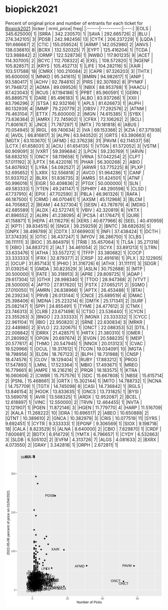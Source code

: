# biopick2021
Percent of original price and number of entrants for each ticket for [Biopick2021](https://twitter.com/hashtag/Biopick2021)
|ticker | nrml_price| freq|
|:------|----------:|----:|
|EOLS   | 345.625000|    1|
|SRRA   | 342.230570|    1|
|SAVA   | 292.665726|    2|
|BLU    | 274.342105|    3|
|PDSB   | 242.982456|   13|
|CYTK   | 206.237229|    1|
|LQDA   | 191.666667|    2|
|CTIC   | 155.059524|    1|
|ARMP   | 142.052980|    2|
|ANVS   | 138.036810|    8|
|BCRX   | 132.520325|    7|
|EYPT   | 125.416204|    1|
|TCDA   | 123.988842|    2|
|ORMP   | 122.528736|    1|
|NWBO   | 117.901235|    9|
|ACET   | 114.307005|    2|
|BCYC   | 112.708322|    4|
|EXEL   | 108.572820|    1|
|NGENF  | 105.828571|    2|
|KRYS   | 105.452713|    1|
|LIFE   | 104.282116|    5|
|XAIR   | 103.517588|   18|
|CMRX   | 100.210084|    2|
|CAPR   |  97.326203|    3|
|THTX   |  95.600000|    1|
|MNKD   |  95.341615|    1|
|BMRN   |  94.982617|    1|
|ANIP   |  93.580417|    1|
|ACHV   |  92.784810|    2|
|PIRS   |  92.307692|    8|
|PYNKF  |  91.794872|    2|
|ADMA   |  89.099526|    1|
|NBIX   |  88.953788|    1|
|HAACU  |  87.423043|    1|
|RCUS   |  87.194186|    1|
|PPBT   |  85.960591|    1|
|GERN   |  85.889571|    1|
|DARE   |  85.496183|    1|
|ALBO   |  83.937266|    1|
|XXII   |  83.796296|    2|
|STSA   |  82.932166|    1|
|APLS   |  81.626673|    1|
|AUPH   |  80.132939|    4|
|IMMP   |  79.220779|    2|
|OBSV   |  77.292576|    2|
|ATNM   |  76.463104|    7|
|ETTX   |  75.600000|    2|
|IMGN   |  74.615385|    1|
|SYBX   |  73.636364|    2|
|AMRX   |  72.745902|    1|
|CFRX   |  72.106262|    2|
|BCLI   |  71.806167|    3|
|JNCE   |  71.787297|    1|
|IMTX   |  70.181818|    6|
|ABUS   |  70.054945|    3|
|RIGL   |  69.740634|    2|
|IVA    |  69.153366|    2|
|KZIA   |  67.371938|    4|
|AVDL   |  66.816817|    3|
|ALPN   |  63.940520|    2|
|GRTS   |  63.390663|    6|
|MGTX   |  63.103670|    1|
|AFMD   |  62.376238|   31|
|PAVM   |  62.114537|   58|
|LCTX   |  61.658031|    3|
|ACIU   |  61.654135|    1|
|VTGN   |  61.572052|    3|
|VSTM   |  60.909091|    3|
|VXRT   |  59.399684|    2|
|LPCN   |  59.230769|    1|
|ARVN   |  58.683210|    1|
|ONCY   |  58.119658|    1|
|VRNA   |  57.042254|    2|
|CLPT   |  57.011192|    3|
|LPTX   |  56.422018|   11|
|PHAR   |  56.300268|    2|
|ABIO   |  54.807692|    1|
|LYRA   |  54.092527|    2|
|ARWR   |  53.775225|    8|
|PLXP   |  52.695652|    1|
|LXRX   |  52.556818|    2|
|AVCO   |  51.964286|    1|
|CANF   |  51.933702|    2|
|BLRX   |  51.836735|    3|
|AMRS   |  51.424501|    1|
|ATNF   |  50.996016|    1|
|EIGR   |  50.409836|    2|
|PTGX   |  50.000000|    1|
|SLN    |  49.583333|    1|
|YTEN   |  49.241147|    1|
|SPHRY  |  48.290598|    1|
|CLSD   |  47.737910|    4|
|EPIX   |  47.702590|    3|
|PBLA   |  46.961326|    1|
|RAFA   |  46.187500|    1|
|CRMD   |  46.070461|    1|
|AXSM   |  45.112968|    3|
|BLCM   |  44.705882|    2|
|BEAM   |  44.527304|    1|
|SESN   |  43.787879|    4|
|MDXG   |  42.685589|    1|
|ALDX   |  42.572741|    1|
|VBIV   |  42.320819|    8|
|VKTX   |  41.896552|    2|
|ALRN   |  41.238095|    4|
|PCSA   |  41.176471|    1|
|QURE   |  41.158871|    1|
|HEPA   |  41.116279|    6|
|XERS   |  40.677966|    8|
|SEEL   |  40.410959|    2|
|KPTI   |  39.834515|    9|
|SNGX   |  39.259259|    2|
|BNTC   |  38.682635|    5|
|GNPX   |  38.498789|    3|
|CDTX   |  37.669903|    1|
|INFI   |  37.438424|    1|
|DCTH   |  37.374335|    3|
|OTIC   |  36.437247|    1|
|MYOV   |  36.286750|    1|
|CLBS   |  36.111111|    3|
|BIOC   |  35.864979|    1|
|TRIB   |  35.457064|    1|
|TLSA   |  35.271318|    1|
|XBIO   |  34.883721|    2|
|ALT    |  34.461054|    2|
|SCYX   |  33.891213|    1|
|LTRN   |  33.633476|    1|
|ATHA   |  33.557272|    1|
|TFFP   |  33.380682|    1|
|COCP   |  33.333333|    1|
|IFRX   |  32.879377|    2|
|CRSP   |  32.491616|    1|
|PLX    |  32.122905|    2|
|OCUP   |  31.857143|    1|
|PHIO   |  31.316726|    6|
|ATHX   |  31.111111|    3|
|SDGR   |  31.039254|    1|
|GMDA   |  30.823529|    3|
|ASLN   |  30.752688|    3|
|MTP    |  30.500000|    1|
|FATE   |  30.318913|    3|
|APRE   |  29.809725|    1|
|ADAP   |  29.617304|   12|
|GTHX   |  28.998340|    1|
|TTOO   |  28.947368|    2|
|VTVT   |  28.500000|    4|
|APTO   |  27.917620|   12|
|FSTX   |  27.065217|    2|
|SGMO   |  27.010050|   11|
|AMRN   |  26.838966|    1|
|APTX   |  26.453488|    1|
|BTAI   |  26.239234|    1|
|PRVB   |  26.013144|    1|
|CNCE   |  25.689519|    4|
|DMAC   |  25.398406|    6|
|MDNA   |  25.223214|    6|
|DMTK   |  25.171341|    2|
|SURF   |  25.082147|    1|
|SPPI   |  24.855491|    1|
|TYME   |  24.477612|    3|
|CTMX   |  23.746313|    3|
|CLRB   |  23.671498|    5|
|CTSO   |  23.536440|    1|
|CYCN   |  23.355263|    3|
|BNGO   |  23.333333|    7|
|MGNX   |  23.333332|    1|
|CYCC   |  22.961104|   11|
|IBIO   |  22.950820|    2|
|SRNE   |  22.630834|    3|
|MRKR   |  22.448980|    2|
|EVLO   |  22.320675|    1|
|ONCT   |  22.088353|   52|
|DTIL   |  22.006842|    1|
|DRRX   |  21.428571|    1|
|HRTX   |  21.380310|    1|
|OMER   |  21.280992|    1|
|OPGN   |  20.697674|    2|
|EVGN   |  20.588235|    1|
|MEIP   |  20.577617|    4|
|THMO   |  20.547945|    1|
|NNOX   |  20.013123|    1|
|CVAC   |  19.529966|    1|
|OCUL   |  19.317612|    1|
|TCON   |  19.034091|   10|
|MGTA   |  18.798956|    3|
|ELDN   |  18.767123|    2|
|BLPH   |  18.731988|    1|
|CNSP   |  18.474576|    1|
|CLOV   |  18.129404|    1|
|RUBY   |  17.883212|    1|
|PROG   |  17.547893|    1|
|LMNL   |  17.523364|    1|
|MBIO   |  17.493671|    1|
|MREO   |  16.779661|    8|
|AMPE   |  16.216216|    2|
|PRQR   |  16.183575|    1|
|KTRA   |  16.060606|    2|
|CWBR   |  15.757576|    1|
|SDC    |  15.667808|    1|
|NBSE   |  15.615714|    2|
|PSNL   |  15.468661|    3|
|GRTX   |  15.302144|    1|
|MITO   |  14.788732|    1|
|NCNA   |  14.757709|    1|
|TGTX   |  14.745098|    8|
|CASI   |  14.736842|    1|
|RGLS   |  13.846154|    3|
|HOOK   |  13.833635|    1|
|ONCS   |  13.731825|    1|
|BYSI   |  13.569079|    1|
|AVIR   |  13.568325|    1|
|ARDX   |  12.952087|    2|
|BCEL   |  12.618897|    1|
|VINC   |  12.550000|    2|
|TRVN   |  12.464455|    1|
|NVTA   |  12.121907|    1|
|PGEN   |  11.872146|    3|
|HGEN   |  11.779770|    4|
|HARP   |  11.516709|    2|
|KALA   |  11.268222|   10|
|IDRA   |  10.696517|    2|
|ABEO   |  10.650888|    2|
|QTNT   |  10.389610|    2|
|GNCA   |  10.382979|    3|
|CRIS   |  10.077519|   11|
|SYRS   |   9.692451|    1|
|CYTR   |   9.333333|    1|
|EPGNF  |   9.306569|    1|
|SIOX   |   9.198718|   18|
|CALA   |   8.823529|    5|
|ALNA   |   8.640000|    2|
|CBIO   |   7.629870|    1|
|CRDF   |   7.600681|    2|
|BDTX   |   6.914729|    1|
|YMTX   |   6.796657|    1|
|CYDY   |   6.532663|    3|
|SLDB   |   6.505102|    2|
|EVFM   |   4.313726|    7|
|ALGS   |   4.081633|    2|
|BXRX   |   4.073550|    2|
|GRAY   |   3.342816|    1|
|ORPH   |   2.672811|    1|
![retvspicks](biopicks.png?raw=true)
